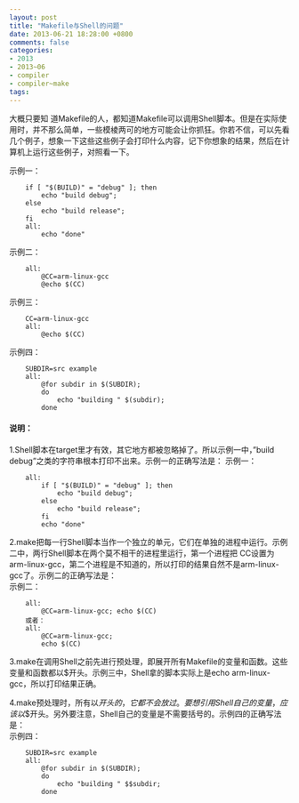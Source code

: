 ```yaml
---
layout: post
title: "Makefile与Shell的问题"
date: 2013-06-21 18:28:00 +0800
comments: false
categories:
- 2013
- 2013~06
- compiler
- compiler~make
tags:
---
```

  大概只要知 道Makefile的人，都知道Makefile可以调用Shell脚本。但是在实际使用时，并不那么简单，一些模棱两可的地方可能会让你抓狂。你若不信，可以先看几个例子，想象一下这些这些例子会打印什么内容，记下你想象的结果，然后在计算机上运行这些例子，对照看一下。

示例一：
```
	if [ "$(BUILD)" = "debug" ]; then
		echo "build debug"; 
	else
		echo "build release";
	fi
	all:
		echo "done"
```
示例二：  
```
	all:
		@CC=arm-linux-gcc
		@echo $(CC)
```
示例三：  
```
	CC=arm-linux-gcc
	all:
		@echo $(CC)
```
示例四：  
```
	SUBDIR=src example
	all:
		@for subdir in $(SUBDIR);
		do
			echo "building " $(subdir);
		done
```
#### 说明：
1.Shell脚本在target里才有效，其它地方都被忽略掉了。所以示例一中，”build debug”之类的字符串根本打印不出来。示例一的正确写法是：
示例一：
```
	all:
		if [ "$(BUILD)" = "debug" ]; then
			echo "build debug";
		else
			echo "build release";
		fi
		echo "done"
```
2.make把每一行Shell脚本当作一个独立的单元，它们在单独的进程中运行。示例二中，两行Shell脚本在两个莫不相干的进程里运行，第一个进程把 CC设置为arm-linux-gcc，第二个进程是不知道的，所以打印的结果自然不是arm-linux-gcc了。示例二的正确写法是：  
示例二：
```
	all:
		@CC=arm-linux-gcc; echo $(CC)
	或者：
	all:
		@CC=arm-linux-gcc;
		echo $(CC)
```
3.make在调用Shell之前先进行预处理，即展开所有Makefile的变量和函数。这些变量和函数都以$开头。示例三中，Shell拿的脚本实际上是echo arm-linux-gcc，所以打印结果正确。

4.make预处理时，所有以$开头的，它都不会放过。要想引用Shell自己的变量，应该以$$开头。另外要注意，Shell自己的变量是不需要括号的。示例四的正确写法是：  
示例四：
```
	SUBDIR=src example
	all:
		@for subdir in $(SUBDIR);
		do
			echo "building " $$subdir;
		done
```

